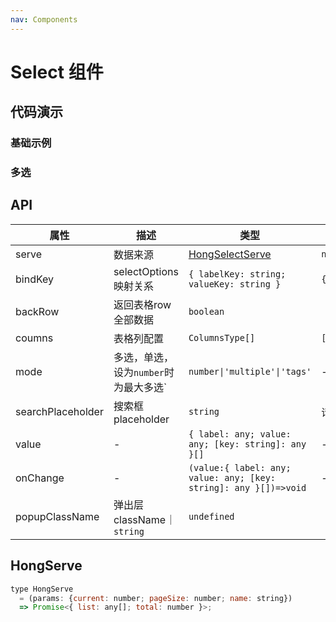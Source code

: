 ```yaml
---
nav: Components
---
```


# Select 组件
## 代码演示

### 基础示例
<code src="../examples/select/basic.tsx"></code>

### 多选
<code src="../examples/select/multiple.tsx"></code>

## API
|属性|描述|类型|默认值|
|---|--|---|---|
|serve|数据来源|[HongSelectServe](#hongserve)|`null`|
|bindKey|selectOptions 映射关系|`{ labelKey: string; valueKey: string }`|`{labelKey:"name",valueKey:"id"} `|
|backRow|返回表格row全部数据|`boolean`|
|coumns|表格列配置|`ColumnsType[]`|`[]`|
|mode|多选，单选，设为`number`时为最大多选`|`number\|'multiple'\|'tags'`|-|
|searchPlaceholder|搜索框 placeholder|`string`|请输入|
|value|-|`{ label: any; value: any; [key: string]: any }[]`|-|
|onChange|-|`(value:{ label: any; value: any; [key: string]: any }[])=>void`|-|
|popupClassName|弹出层 className｜`string`|`undefined`|

## HongServe 
```js
type HongServe 
  = (params: {current: number; pageSize: number; name: string}) 
  => Promise<{ list: any[]; total: number }>;
```
